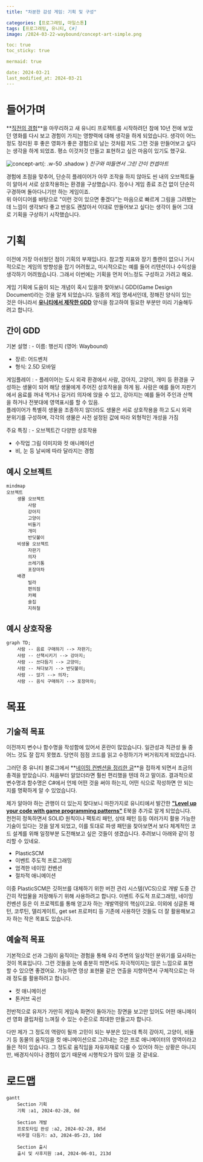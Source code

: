 ```yaml
---
title: "차분한 감성 게임: 기획 및 구성"

categories: [프로그래밍, 마일스톤]
tags: [프로그래밍, 유니티, C#]
image: /2024-03-22-waybound/concept-art-simple.png

toc: true
toc_sticky: true

mermaid: true

date: 2024-03-21
last_modified_at: 2024-03-21
---
```


# **들어가며**

**[직전의 경험](http://127.0.0.1:4000/posts/Cubic-Survival-developing/)**을 마무리하고 새 유니티 프로젝트를 시작하려던 참에 10년 전에 보았던 영화를 다시 보고 경험이 가지는 영향력에 대해 생각을 하게 되었습니다. 생각이 어느정도 정리된 후 좋은 영화가 좋은 경험으로 남는 것처럼 저도 그런 것을 만들어보고 싶다는 생각을 하게 되었죠. 평소 이것저것 만들고 표현하고 싶은 마음이 있기도 했구요.

![concept-art](/2024-03-22-waybound/concept-art.png){: .w-50 .shadow }
_친구와 떠들면서 그린 간이 컨셉아트_

경험에 초점을 맞추어, 단순히 플레이어가 아무 조작을 하지 않아도 씬 내의 오브젝트들이 알아서 서로 상호작용하는 환경을 구상했습니다. 점수나 게임 종료 조건 없이 단순히 구경하며 돌아다니기만 하는 게임이죠.  
위 아이디어를 바탕으로 "이런 것이 있으면 좋겠다"는 마음으로 빠르게 그림을 그려봤는데 느낌이 생각보다 좋고 반응도 괜찮아서 이대로 만들어보고 싶다는 생각이 들어 그대로 기획을 구상하기 시작했습니다.

# **기획**

이전에 가장 아쉬웠던 점이 기획의 부재입니다. 참고할 지표와 장기 플랜이 없으니 거시적으로는 게임의 방향성을 잡기 어려웠고, 미시적으로는 예를 들어 리텐션이나 수익성을 생각하기 어려웠습니다. 그래서 이번에는 기획을 먼저 어느정도 구성하고 가려고 해요.

게임 기획에 도움이 되는 개념이 혹시 있을까 찾아보니 GDD(Game Design Document)라는 것을 알게 되었습니다. 일종의 게임 명세서인데, 정해진 양식이 있는 것은 아니라서 **[유니티에서 제작한 GDD](https://connect-prd-cdn.unity.com/20201215/83f3733d-3146-42de-8a69-f461d6662eb1/Game-Design-Document-Template.pdf)** 양식을 참고하여 필요한 부분만 미리 기술해두려고 합니다.

## **간이 GDD**

기본 설명
: - 이름: 행선지 (영어: Waybound)
- 장르: 어드벤처
- 형식: 2.5D 모바일

게임플레이
: - 플레이어는 도시 외곽 환경에서 사람, 강아지, 고양이, 개미 등 환경을 구성하는 생물이 되어 해당 생물에게 주어진 상호작용을 하게 됨. 사람은 예를 들어 자판기에서 음료를 꺼내 먹거나 길거리 의자에 앉을 수 있고, 강아지는 예를 들어 주인과 산책을 하거나 전봇대에 영역표시를 할 수 있음.  
플레이어가 특별히 생물을 조종하지 않더라도 생물은 서로 상호작용을 하고 도시 외곽 분위기를 구성하며, 각각의 생물은 사전 설정된 값에 따라 외형적인 개성을 가짐

주요 특징
: - 오브젝트간 다양한 상호작용
- 수작업 그림 이미지와 컷 애니메이션
- 비, 눈 등 날씨에 따라 달라지는 경험

## **예시 오브젝트**

```mermaid
mindmap
오브젝트
    생물 오브젝트
        사람
        강아지
        고양이
        비둘기
        개미
        반딧불이
    비생물 오브젝트
        자판기
        의자
        쓰레기통
        포장마차
    배경
        빌라
        편의점
        카페
        술집
        지하철
```

## **예시 상호작용**

```mermaid
graph TD;
    사람 -- 음료 구매하기 --> 자판기;
    사람 -- 산책시키기 --> 강아지;
    사람 -- 쓰다듬기 --> 고양이;
    사람 -- 쳐다보기 --> 반딧불이;
    사람 -- 앉기 --> 의자;
    사람 -- 음식 구매하기 --> 포장마차;
```

# **목표**

## **기술적 목표**

이전까지 변수나 함수명을 작성함에 있어서 혼란이 많았습니다. 일관성과 직관성 둘 중 어느 것도 잘 잡지 못했죠. 당연히 점점 코드를 읽고 수정하기가 버거워지게 되었습니다.

그러던 중 유니티 블로그에서 **[네이밍 컨벤션을 정리한 글](https://unity.com/how-to/naming-and-code-style-tips-c-scripting-unity)**을 접하게 되면서 조금의 충격을 받았습니다. 처음부터 알았더라면 훨씬 편리했을 텐데 하고 말이죠. 결과적으로 변수명과 함수명은 C#에서 언제 어떤 것을 써야 하는지, 어떤 식으로 작성하면 안 되는지를 명확하게 알 수 있었습니다.

제가 알아야 하는 관행이 더 있는지 찾다보니 마찬가지로 유니티에서 발간한 **["Level up your code with game programming patterns"](https://blog.unity.com/games/level-up-your-code-with-game-programming-patterns)** E북을 추가로 알게 되었습니다. 천천히 정독하면서 SOLID 원칙이나 팩토리 패턴, 상태 패턴 등등 여러가지 활용 가능한 기술이 있다는 것을 알게 되었고, 이를 토대로 파생 패턴을 찾아보면서 보다 체계적인 코드 설계를 위해 일정부분 도전해보고 싶은 것들이 생겼습니다. 추려보니 아래와 같이 정리할 수 있네요.

- PlasticSCM
- 이벤트 주도적 프로그래밍
- 엄격한 네이밍 컨벤션
- 절차적 애니메이션

이중 PlasticSCM은 깃허브를 대체하기 위한 버전 관리 시스템(VCS)으로 개발 도중 간간히 작업물을 저장해두기 위해 사용하려고 합니다. 이벤트 주도적 프로그래밍, 네이밍 컨벤션 등은 이 프로젝트를 통해 얻고자 하는 개발역량의 핵심이고요. 이외에 싱글톤 패턴, 코루틴, 델리게이트, get set 프로퍼티 등 기존에 사용하던 것들도 더 잘 활용해보고자 하는 작은 목표도 있습니다.

## **예술적 목표**

기본적으로 선과 그림이 움직이는 경험을 통해 우리 주변의 일상적인 분위기를 묘사하는 것이 목표입니다. 그런 것들을 눈에 충분히 띄면서도 자극적이지는 않은 느낌으로 표현할 수 있으면 좋겠어요. 가능하면 영상 표현물 같은 연출을 지향하면서 구체적으로는 아래 정도를 활용하려고 합니다.

- 컷 애니메이션
- 톤커브 곡선

전반적으로 유저가 가만히 게임속 화면이 돌아가는 장면을 보고만 있어도 어떤 애니메이션 영화 클립처럼 느껴질 수 있는 수준으로 최대한 만들고자 합니다.

다만 제가 그 정도의 역량이 될까 고민이 되는 부분은 있는데 특히 강아지, 고양이, 비둘기 등 동물의 움직임을 컷 애니메이션으로 그려내는 것은 프로 애니메이터의 영역이라고 들은 적이 있습니다. 그 정도로 움직임을 자유자재로 다룰 수 있어야 하는 상황은 아니지만, 배경지식이나 경험이 없기 때문에 시행착오가 많이 있을 것 같네요.

<!--이외에 오디오 관련해서도 기본적으로 3D환경에서 개발하는 만큼 일부 기법을 다루고 싶습니다. (그 뭐지 사운드 울리고 그런거)-->

# **로드맵**

```mermaid
gantt
    Section 기획
    기획 :a1, 2024-02-28, 0d

    Section 개발
    프로토타입 완성 :a2, 2024-02-28, 85d
    비주얼 다듬기: a3, 2024-05-23, 10d

    Section 출시
    출시 및 사후지원 :a4, 2024-06-01, 213d
```